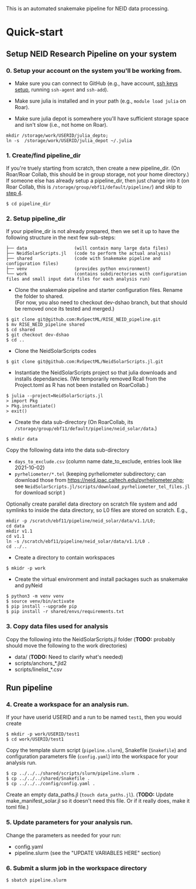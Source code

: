 This is an automated snakemake pipeline for NEID data processing.

# Quick-start

## Setup NEID Research Pipeline on your system

### 0.  Setup your account on the system you'll be working from.

-  Make sure you can connect to GitHub (e.g., have account, [ssh keys setup](https://docs.github.com/en/authentication/connecting-to-github-with-ssh/adding-a-new-ssh-key-to-your-github-account), running `ssh-agent` and `ssh-add`).

-  Make sure julia is installed and in your path (e.g., `module load julia` on Roar).

-  Make sure julia depot is somewhere you'll have sufficient storage space and isn't slow (i.e., not home on Roar).  
```
mkdir /storage/work/USERID/julia_depto; 
ln -s  /storage/work/USERID/julia_depot ~/.julia
```

### 1.  Create/find pipeline_dir 
If you're truely starting from scratch, then create a new pipeline_dir.  (On Roar/Roar Collab, this should be in group storage, not your home directory.)  
If someone else has already setup a pipeline_dir, then just change into it (on Roar Collab, this is `/storage/group/ebf11/default/pipeline/`) and skip to [step 4](#Run-pipeline).
```
$ cd pipeline_dir
```

### 2.  Setup pipeline_dir
If your pipeline_dir is not already prepared, then we set it up to have the following structure in the next few sub-steps:

```
├── data                  (will contain many large data files)
├── NeidSolarScripts.jl   (code to perform the actual analysis)
├── shared                (code with Snakemake pipeline and configuration files)
├── venv                  (provides python environment)
└── work                  (contains subdirectories with configuration files and small input data files for each analysis run)
```

-  Clone the snakemake pipeline and starter configuration files.  Rename the folder to shared.  
(For now, you also need to checkout dev-dshao branch, but that should be removed once its tested and merged.)
```
$ git clone git@github.com:RvSpectML/RISE_NEID_pipeline.git
$ mv RISE_NEID_pipeline shared
$ cd shared
$ git checkout dev-dshao
$ cd ..
```

-  Clone the NeidSolarScripts codes
```
$ git clone git@github.com:RvSpectML/NeidSolarScripts.jl.git
```
 
-  Instantiate the NeidSolarScripts project so that julia downloads and installs dependancies. 
(We temporarily removed Rcall from the Project.toml as R has not been installed on RoarCollab.)

```
$ julia --project=NeidSolarScripts.jl
> import Pkg
> Pkg.instantiate()
> exit()
```

-  Create the data sub-directory (On RoarCollab, its `/storage/group/ebf11/default/pipeline/neid_solar/data`.)
```
$ mkdir data 
```
Copy the following data into the data sub-directory
   - `days_to_exclude.csv` (column name date_to_exclude, entries look like 2021-10-02)
   - `pyrheliometer/*.tel` (keeping pyrheliometer subdirectory; can download those from https://neid.ipac.caltech.edu/pyrheliometer.php; see `NeidSolarScripts.jl/scripts/download_pyrheliometer_tel_files.jl` for download script )
    
 Optionally create parallel data directory on scratch file system and add symlinks to inside the data directory, so L0 files are stored on scratch.  E.g.,
 ```
 mkdir -p /scratch/ebf11/pipeline/neid_solar/data/v1.1/L0;
 cd data
 mkdir v1.1
 cd v1.1
 ln -s /scratch/ebf11/pipeline/neid_solar/data/v1.1/L0 .
 cd ../..
 ```

-  Create a directory to contain workspaces
```
$ mkidr -p work
```

- Create the virtual environment and install packages such as snakemake and pyNeid
```
$ python3 -m venv venv
$ source venv/bin/activate
$ pip install --upgrade pip
$ pip install -r shared/envs/requirements.txt
```

### 3.  Copy data files used for analysis
Copy the following into the NeidSolarScripts.jl folder (**TODO:** probably should move the following to the work directories)

- data/  (**TODO:** Need to clarify what's needed)
- scripts/anchors_*.jld2
- scripts/linelist_*.csv

## Run pipeline
### 4.  Create a workspace for an analysis run.  
If your have userid USERID and a run to be named `test1`, then you would create  
```
$ mkdir -p work/USERID/test1
$ cd work/USERID/test1
```

Copy the template slurm script (`pipeline.slurm`), Snakefile (`Snakefile`) and configuration parameters file (`config.yaml`) into the workspace for your analysis run.
```
$ cp ../../../shared/scripts/slurm/pipeline.slurm .
$ cp ../../../shared/Snakefile .
$ cp ../../../config/config.yaml .
```

Create an empty data_paths.jl (`touch data_paths.jl`).  (**TODO:** Update make_manifest_solar.jl so it doesn't need this file.  Or if it really does, make it toml file.)

### 5. Update parameters for your analysis run.
 Change the parameters as needed for your run: 
- config.yaml
- pipeline.slurm (see the "UPDATE VARIABLES HERE" section)

### 6.   Submit a slurm job in the workspace  directory
```
$ sbatch pipeline.slurm
```
